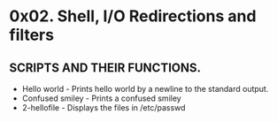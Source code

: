 # 0x02. Shell, I/O Redirections and filters

## SCRIPTS AND THEIR FUNCTIONS.

* Hello world   -  Prints hello world by a newline to the standard output.
* Confused smiley - Prints a confused smiley
* 2-hellofile - Displays the files in /etc/passwd
